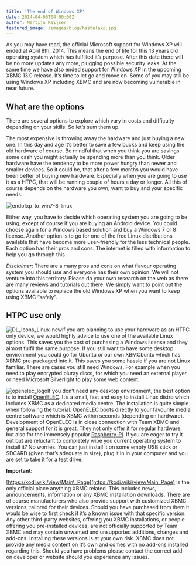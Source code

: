 ```yaml
---
title: 'The end of Windows XP'
date: 2014-04-06T04:00:00Z
author: Martijn Kaijser
featured_image: /images/blog/hastalaxp.jpg
---
```

As you may have read, the official Microsoft support for Windows XP will ended at April 8th, 2014. This means the end of life for this 13 years old operating system which has fulfilled it’s purpose. After this date there will be no more updates any more, plugging possible security leaks. At the same time we have also ended support for Windows XP in the upcoming XBMC 13.0 release. It’s time to let go and move on. Some of you may still be using Windows XP including XBMC and are now becoming vulnerable in near future.

 What are the options
--------------------

 There are several options to explore which vary in costs and difficulty depending on your skills. So let’s sum them up.

 The most expensive is throwing away the hardware and just buying a new one. In this day and age it’s better to save a few bucks and keep using the old hardware of course. Be mindful that when you think you are savings some cash you might actually be spending more than you think. Older hardware have the tendency to be more power hungry than newer and smaller devices. So it could be, that after a few months you would have been better of buying new hardware. Especially when you are going to use it as a HTPC, that will be running couple of hours a day or longer. All this of course depends on the hardware you own, want to buy and your specific needs.

  

 ![endofxp_to_win7-8_linux](/sites/default/files/uploads/endofxp_to_win7-8_linux-300x168.jpg)

 Either way, you have to decide which operating system you are going to be using, except of course if you are buying an Android device. You could choose again for a Windows based solution and buy a Windows 7 or 8 license. Another option is to go for one of the free Linux distributions available that have become more user-friendly for the less technical people. Each option has their pros and cons. The internet is filled with information to help you go through this.

 *Disclaimer*: There are a many pros and cons on what flavour operating system you should use and everyone has their own opinion. We will not venture into this territory. Please do your own research on the web as there are many reviews and tutorials out there. We simply want to point out the options available to replace the old Windows XP when you want to keep using XBMC “safely”.

 HTPC use only
-------------

 ![DL_Icons_Linux-new](/sites/default/files/uploads/DL_Icons_Linux-new.png)If you are planning to use your hardware as an HTPC only device, we would highly advice to use one of the available Linux options. This saves you the cost of purchasing a Windows license and they almost fulfil the same purpose. If you still want to have some desktop environment you could go for Ubuntu or our own XBMCbuntu which has XBMC pre-packaged into it. This saves you some hassle if you are not Linux familiar. There are cases you still need Windows. For example when you need to play encrypted bluray discs, for which you need an external player or need Microsoft Silverlight to play some web content.

 ![openelec_logo](/sites/default/files/uploads/openelec_logo.png)If you don’t need any desktop environment, the best option is to install [OpenELEC](https://openelec.tv/). It’s a small, fast and easy to install Linux distro which includes XBMC as a dedicated media centre. The installation is quite simple when following the tutorial. OpenELEC boots directly to your favourite media centre software which is XBMC within seconds (depending on hardware). Development of OpenELEC is in close connection with Team XBMC and general support for it is great. They not only offer it for regular hardware, but also for the immensely popular [Raspberry-Pi](https://www.raspberrypi.org/). If you are eager to try it out but are reluctant to completely wipe you current operating system to install it? No worries. You can just install it on some empty USB stick or SDCARD (given that’s adequate in size), plug it in in your computer and you are set to take it for a test drive.

  **Important:**

 [https://kodi.wiki/view/Main\_Page](https://kodi.wiki/view/Main_Page) is the only official place anything XBMC related. This includes news, announcements, information or any XBMC installation downloads. There are of course manufacturers who also provide support with customized XBMC versions, tailored for their devices. Should you have purchased from them it would be wise to first check if it’s a known issue with that specific version. Any other third-party websites, offering you XBMC installations, or people offering you pre-installed devices, are not officially supported by Team XBMC and may contain unwanted and unsupported additions, changes and add-ons. Installing these versions is at your own risk. XBMC does not provide any media content on it’s own and comes with no add-ons installed regarding this. Should you have problems please contact the correct add-on developer or website should you experience any issues.

 